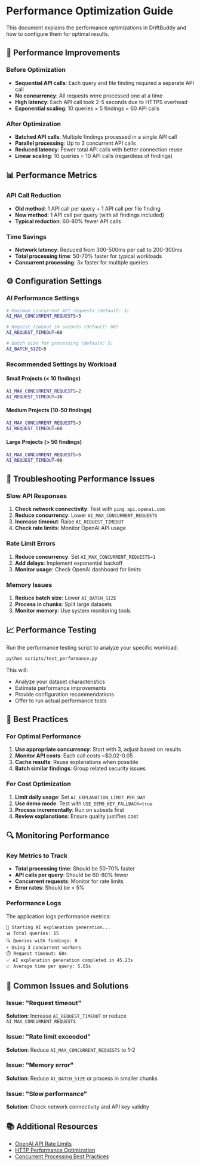 # Performance Optimization Guide

This document explains the performance optimizations in DriftBuddy and how to configure them for optimal results.

## 🚀 Performance Improvements

### Before Optimization
- **Sequential API calls**: Each query and file finding required a separate API call
- **No concurrency**: All requests were processed one at a time
- **High latency**: Each API call took 2-5 seconds due to HTTPS overhead
- **Exponential scaling**: 10 queries × 5 findings = 60 API calls

### After Optimization
- **Batched API calls**: Multiple findings processed in a single API call
- **Parallel processing**: Up to 3 concurrent API calls
- **Reduced latency**: Fewer total API calls with better connection reuse
- **Linear scaling**: 10 queries = 10 API calls (regardless of findings)

## 📊 Performance Metrics

### API Call Reduction
- **Old method**: 1 API call per query + 1 API call per file finding
- **New method**: 1 API call per query (with all findings included)
- **Typical reduction**: 60-80% fewer API calls

### Time Savings
- **Network latency**: Reduced from 300-500ms per call to 200-300ms
- **Total processing time**: 50-70% faster for typical workloads
- **Concurrent processing**: 3x faster for multiple queries

## ⚙️ Configuration Settings

### AI Performance Settings

```bash
# Maximum concurrent API requests (default: 3)
AI_MAX_CONCURRENT_REQUESTS=3

# Request timeout in seconds (default: 60)
AI_REQUEST_TIMEOUT=60

# Batch size for processing (default: 5)
AI_BATCH_SIZE=5
```

### Recommended Settings by Workload

#### Small Projects (< 10 findings)
```bash
AI_MAX_CONCURRENT_REQUESTS=2
AI_REQUEST_TIMEOUT=30
```

#### Medium Projects (10-50 findings)
```bash
AI_MAX_CONCURRENT_REQUESTS=3
AI_REQUEST_TIMEOUT=60
```

#### Large Projects (> 50 findings)
```bash
AI_MAX_CONCURRENT_REQUESTS=5
AI_REQUEST_TIMEOUT=90
```

## 🔧 Troubleshooting Performance Issues

### Slow API Responses
1. **Check network connectivity**: Test with `ping api.openai.com`
2. **Reduce concurrency**: Lower `AI_MAX_CONCURRENT_REQUESTS`
3. **Increase timeout**: Raise `AI_REQUEST_TIMEOUT`
4. **Check rate limits**: Monitor OpenAI API usage

### Rate Limit Errors
1. **Reduce concurrency**: Set `AI_MAX_CONCURRENT_REQUESTS=1`
2. **Add delays**: Implement exponential backoff
3. **Monitor usage**: Check OpenAI dashboard for limits

### Memory Issues
1. **Reduce batch size**: Lower `AI_BATCH_SIZE`
2. **Process in chunks**: Split large datasets
3. **Monitor memory**: Use system monitoring tools

## 📈 Performance Testing

Run the performance testing script to analyze your specific workload:

```bash
python scripts/test_performance.py
```

This will:
- Analyze your dataset characteristics
- Estimate performance improvements
- Provide configuration recommendations
- Offer to run actual performance tests

## 🎯 Best Practices

### For Optimal Performance
1. **Use appropriate concurrency**: Start with 3, adjust based on results
2. **Monitor API costs**: Each call costs ~$0.02-0.05
3. **Cache results**: Reuse explanations when possible
4. **Batch similar findings**: Group related security issues

### For Cost Optimization
1. **Limit daily usage**: Set `AI_EXPLANATION_LIMIT_PER_DAY`
2. **Use demo mode**: Test with `USE_DEMO_KEY_FALLBACK=true`
3. **Process incrementally**: Run on subsets first
4. **Review explanations**: Ensure quality justifies cost

## 🔍 Monitoring Performance

### Key Metrics to Track
- **Total processing time**: Should be 50-70% faster
- **API calls per query**: Should be 60-80% fewer
- **Concurrent requests**: Monitor for rate limits
- **Error rates**: Should be < 5%

### Performance Logs
The application logs performance metrics:
```
🚀 Starting AI explanation generation...
📊 Total queries: 15
🔍 Queries with findings: 8
⚡ Using 3 concurrent workers
⏱️ Request timeout: 60s
✅ AI explanation generation completed in 45.23s
📈 Average time per query: 5.65s
```

## 🚨 Common Issues and Solutions

### Issue: "Request timeout"
**Solution**: Increase `AI_REQUEST_TIMEOUT` or reduce `AI_MAX_CONCURRENT_REQUESTS`

### Issue: "Rate limit exceeded"
**Solution**: Reduce `AI_MAX_CONCURRENT_REQUESTS` to 1-2

### Issue: "Memory error"
**Solution**: Reduce `AI_BATCH_SIZE` or process in smaller chunks

### Issue: "Slow performance"
**Solution**: Check network connectivity and API key validity

## 📚 Additional Resources

- [OpenAI API Rate Limits](https://platform.openai.com/docs/guides/rate-limits)
- [HTTP Performance Optimization](https://medium.com/@northvankiwiguy/how-long-is-a-curl-ec59af087ca8)
- [Concurrent Processing Best Practices](https://docs.python.org/3/library/concurrent.futures.html) 